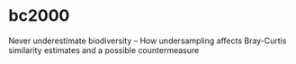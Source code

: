 # bc2000
Never underestimate biodiversity – How undersampling affects Bray-Curtis similarity estimates and a possible countermeasure
